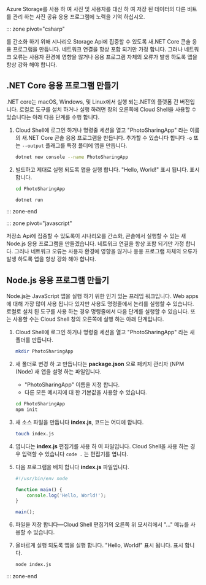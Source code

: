 Azure Storage를 사용 하 여 사진 및 사용자를 대신 하 여 저장 된 데이터의 다른 비트를 관리 하는 사진 공유 응용 프로그램에 노력을 기억 하십시오.

::: zone pivot="csharp"

를 간소화 하기 위해 시나리오 Storage Api에 집중할 수 있도록 새.NET Core 콘솔 응용 프로그램을 만듭니다. 네트워크 연결을 항상 포함 되기만 가정 합니다. 그러나 네트워크 오류는 사용자 환경에 영향을 않거나 응용 프로그램 자체의 오류가 발생 하도록 앱을 항상 강화 해야 합니다.

## <a name="create-a-net-core-application"></a>.NET Core 응용 프로그램 만들기

.NET core는 macOS, Windows, 및 Linux에서 실행 되는.NET의 플랫폼 간 버전입니다. 로컬로 도구를 설치 하거나 실행 하려면 창의 오른쪽에 Cloud Shell을 사용할 수 있습니다는 아래 다음 단계를 수행 합니다.

1. Cloud Shell에 로그인 하거나 명령줄 세션을 열고 "PhotoSharingApp" 라는 이름의 새.NET Core 콘솔 응용 프로그램을 만듭니다. 추가할 수 있습니다 합니다 `-o` 또는 `--output` 플래그를 특정 폴더에 앱을 만듭니다.

    ```bash
    dotnet new console --name PhotoSharingApp
    ```

1. 빌드하고 제대로 실행 되도록 앱을 실행 합니다. "Hello, World!" 표시 됩니다. 표시 합니다.

    ```bash
    cd PhotoSharingApp
    
    dotnet run
    ```
::: zone-end

::: zone pivot="javascript"

저장소 Api에 집중할 수 있도록이 시나리오를 간소화, 콘솔에서 실행할 수 있는 새 Node.js 응용 프로그램을 만들겠습니다. 네트워크 연결을 항상 포함 되기만 가정 합니다. 그러나 네트워크 오류는 사용자 환경에 영향을 않거나 응용 프로그램 자체의 오류가 발생 하도록 앱을 항상 강화 해야 합니다.

## <a name="create-a-nodejs-application"></a>Node.js 응용 프로그램 만들기

Node.js는 JavaScript 앱을 실행 하기 위한 인기 있는 프레임 워크입니다. Web apps에 대해 가장 많이 사용 됩니다 있지만 사용도 명령줄에서 논리를 실행할 수 있습니다. 로컬로 설치 된 도구를 사용 하는 경우 명령줄에서 다음 단계를 실행할 수 있습니다. 또는 사용할 수는 Cloud Shell 창의 오른쪽에 실행 하는 아래 단계입니다.

1. Cloud Shell에 로그인 하거나 명령줄 세션을 열고 "PhotoSharingApp" 라는 새 폴더를 만듭니다.

    ```bash
    mkdir PhotoSharingApp
    ```

1. 새 폴더로 변경 하 고 만듭니다는 **package.json** 으로 패키지 관리자 (NPM (Node) 새 앱을 설명 하는 파일입니다.
    - "PhotoSharingApp" 이름을 지정 합니다.
    - 다른 모든 메시지에 대 한 기본값을 사용할 수 있습니다.

    ```bash
    cd PhotoSharingApp
    npm init
    ```

1. 새 소스 파일을 만듭니다 **index.js**, 코드는 어디에 합니다.

    ```bash
    touch index.js
    ```

1. 엽니다는 **index.js** 편집기를 사용 하 여 파일입니다. Cloud Shell을 사용 하는 경우 입력할 수 있습니다 `code .` 는 편집기를 엽니다.

1. 다음 프로그램을 배치 합니다 **index.js** 파일입니다.

    ```javascript
    #!/usr/bin/env node
    
    function main() {
        console.log('Hello, World!');
    }
    
    main();
    ```
1. 파일을 저장 합니다&mdash;Cloud Shell 편집기의 오른쪽 위 모서리에서 "..." 메뉴를 사용할 수 있습니다.

1. 올바르게 실행 되도록 앱을 실행 합니다. "Hello, World!" 표시 됩니다. 표시 합니다.

    ```bash
    node index.js
    ```

::: zone-end